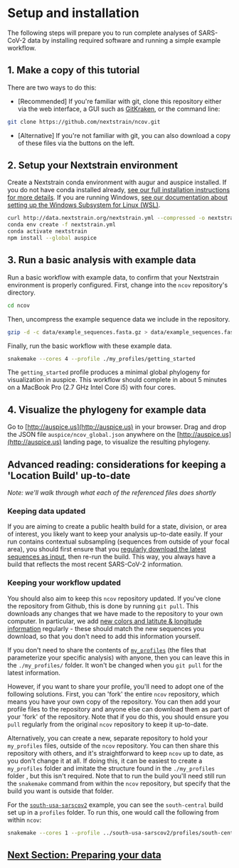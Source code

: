 # Setup and installation
<!-- WARNING -->
<!-- Do not edit this file from within the docs.nextstrain.org repository. -->
<!-- It is fetched from another repository to be included in the docs.nextstrain.org build. -->
<!-- So, if you edit it after it is fetched into docs.nextstrain.org, your changes will be lost. -->
<!-- Instead, edit this file in its own repository and commit your changes there. -->
<!-- For more details on this (temporary) implementation, see https://github.com/nextstrain/docs.nextstrain.org#fetching-of-documents-from-other-repositories -->
<!-- This file is fetched from: https://github.com/nextstrain/ncov/blob/master/docs/setup.md -->
<!-- WARNING -->
<!-- WARNING -->
<!-- WARNING -->

The following steps will prepare you to run complete analyses of SARS-CoV-2 data by installing required software and running a simple example workflow.

## 1. Make a copy of this tutorial

There are two ways to do this:

  * [Recommended] If you're familiar with git, clone this repository either via the web interface, a GUI such as [GitKraken](https://www.gitkraken.com/), or the command line:

```bash
git clone https://github.com/nextstrain/ncov.git
```

  * [Alternative] If you're not familiar with git, you can also download a copy of these files via the buttons on the left.

## 2. Setup your Nextstrain environment

Create a Nextstrain conda environment with augur and auspice installed.
If you do not have conda installed already, [see our full installation instructions for more details](https://nextstrain.org/docs/getting-started/local-installation).
If you are running Windows, [see our documentation about setting up the Windows Subsystem for Linux (WSL)](https://nextstrain.org/docs/getting-started/windows-help).

```bash
curl http://data.nextstrain.org/nextstrain.yml --compressed -o nextstrain.yml
conda env create -f nextstrain.yml
conda activate nextstrain
npm install --global auspice
```

## 3. Run a basic analysis with example data

Run a basic workflow with example data, to confirm that your Nextstrain environment is properly configured.
First, change into the `ncov` repository's directory.

```bash
cd ncov
```

Then, uncompress the example sequence data we include in the repository.

```bash
gzip -d -c data/example_sequences.fasta.gz > data/example_sequences.fasta
```

Finally, run the basic workflow with these example data.

```bash
snakemake --cores 4 --profile ./my_profiles/getting_started
```

The `getting_started` profile produces a minimal global phylogeny for visualization in auspice.
This workflow should complete in about 5 minutes on a MacBook Pro (2.7 GHz Intel Core i5) with four cores.

## 4. Visualize the phylogeny for example data

Go to [http://auspice.us](http://auspice.us) in your browser.
Drag and drop the JSON file `auspice/ncov_global.json` anywhere on the [http://auspice.us](http://auspice.us) landing page, to visualize the resulting phylogeny.

## Advanced reading: considerations for keeping a 'Location Build' up-to-date

_Note: we'll walk through what each of the referenced files does shortly_

### Keeping data updated
If you are aiming to create a public health build for a state, division, or area of interest, you likely want to keep your analysis up-to-date easily.
If your run contains contextual subsampling (sequences from outside of your focal area), you should first ensure that you [regularly download the latest sequences as input](data-prep.md), then re-run the build.
This way, you always have a build that reflects the most recent SARS-CoV-2 information.

### Keeping your workflow updated
You should also aim to keep this `ncov` repository updated.
If you've clone the repository from Github, this is done by running `git pull`.
This downloads any changes that we have made to the repository to your own computer.
In particular, we add [new colors and latitute & longitude information](customizing-analysis.md) regularly - these should match the new sequences you download, so that you don't need to add this information yourself.

If you don't need to share the contents of [`my_profiles`](orientation-files.md) (the files that parameterize your specific analysis) with anyone, then you can leave this in the `./my_profiles/` folder.
It won't be changed when you `git pull` for the latest information.

However, if you want to share your profile, you'll need to adopt one of the following solutions.
First, you can 'fork' the entire `ncov` repository, which means you have your own copy of the repository.
You can then add your profile files to the repository and anyone else can download them as part of your 'fork' of the repository.
Note that if you do this, you should ensure you `pull` regularly from the original `ncov` repository to keep it up-to-date.

Alternatively, you can create a new, separate repository to hold your `my_profiles` files, outside of the `ncov` repository.
You can then share this repository with others, and it's straightforward to keep `ncov` up to date, as you don't change it at all.
If doing this, it can be easiest to create a `my_profiles` folder and imitate the structure found in the `./my_profiles` folder , but this isn't required.
Note that to run the build you'll need still run the `snakemake` command from within the `ncov` repository, but specify that the build you want is outside that folder.

For the [`south-usa-sarscov2`](https://github.com/emmahodcroft/south-usa-sarscov2/) example, you can see the `south-central` build set up in a `profiles` folder.
To run this, one would call the following from within `ncov`:

```bash
snakemake --cores 1 --profile ../south-usa-sarscov2/profiles/south-central/
```

## [Next Section: Preparing your data](data-prep.md)
